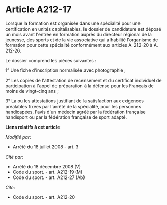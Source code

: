 # Article A212-17

Lorsque la formation est organisée dans une spécialité pour une certification en unités capitalisables, le dossier de
candidature est déposé un mois avant l'entrée en formation auprès du directeur régional de la jeunesse, des sports et de la
vie associative qui a habilité l'organisme de formation pour cette spécialité conformément aux articles A. 212-20 à A.
212-26. 

Le dossier comprend les pièces suivantes : 

1° Une fiche d'inscription normalisée avec photographie ; 

2° Les copies de l'attestation de recensement et du certificat individuel de participation à l'appel de préparation à la
défense pour les Français de moins de vingt-cinq ans ; 

3° La ou les attestations justifiant de la satisfaction aux exigences préalables fixées par l'arrêté de la spécialité, pour
les personnes handicapées, l'avis d'un médecin agréé par la fédération française handisport ou par la fédération française de
sport adapté.

**Liens relatifs à cet article**

_Modifié par_:

  - Arrêté du 18 juillet 2008 - art. 3

_Cité par_:

  - Arrêté du 18 décembre 2008 (V)
  - Code du sport. - art. A212-19 (M)
  - Code du sport. - art. A212-27 (Ab)

_Cite_:

  - Code du sport. - art. A212-20
